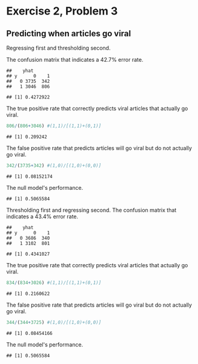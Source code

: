 Exercise 2, Problem 3
================
Predicting when articles go viral
----------------
Regressing first and thresholding second.

The confusion matrix that indicates a 42.7% error rate.

    ##    yhat
    ## y      0    1
    ##   0 3735  342
    ##   1 3046  806

    ## [1] 0.4272922

The true positive rate that correctly predicts viral articles that actually go viral.

``` r
806/(806+3046) #(1,1)/[(1,1)+(0,1)]
```

    ## [1] 0.209242

The false positive rate that predicts articles will go viral but do not actually go viral.

``` r
342/(3735+342) #(1,0)/[(1,0)+(0,0)]
```

    ## [1] 0.08152174

The null model's performance.

    ## [1] 0.5065584

Thresholding first and regressing second.
The confusion matrix that indicates a 43.4% error rate.

    ##    yhat
    ## y      0    1
    ##   0 3686  340
    ##   1 3102  801

    ## [1] 0.4341027

The true positive rate that correctly predicts viral articles that actually go viral.

``` r
834/(834+3026) #(1,1)/[(1,1)+(0,1)]
```

    ## [1] 0.2160622

The false positive rate that predicts articles will go viral but do not actually go viral.

``` r
344/(344+3725) #(1,0)/[(1,0)+(0,0)]
```

    ## [1] 0.08454166

The null model's performance.

    ## [1] 0.5065584
